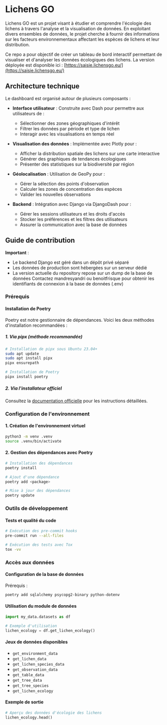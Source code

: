 # Lichens GO

Lichens GO est un projet visant à étudier et comprendre l'écologie des lichens à travers l'analyse et la visualisation de données. En exploitant divers ensembles de données, le projet cherche à fournir des informations sur les facteurs environnementaux affectant les espèces de lichens et leur distribution.

Ce repo a pour objectif de créer un tableau de bord interactif permettant de visualiser et d'analyser les données écologiques des lichens. La version déployée est disponible ici : [https://saisie.lichensgo.eu/](https://saisie.lichensgo.eu/)

## Architecture technique

Le dashboard est organisé autour de plusieurs composants :

- **Interface utilisateur** : Construite avec Dash pour permettre aux utilisateurs de :
  - Sélectionner des zones géographiques d'intérêt
  - Filtrer les données par période et type de lichen
  - Interagir avec les visualisations en temps réel

- **Visualisation des données** : Implémentée avec Plotly pour :
  - Afficher la distribution spatiale des lichens sur une carte interactive
  - Générer des graphiques de tendances écologiques
  - Présenter des statistiques sur la biodiversité par région

- **Géolocalisation** : Utilisation de GeoPy pour :
  - Gérer la sélection des points d'observation
  - Calculer les zones de concentration des espèces
  - Valider les nouvelles observations

- **Backend** : Intégration avec Django via DjangoDash pour :
  - Gérer les sessions utilisateurs et les droits d'accès
  - Stocker les préférences et les filtres des utilisateurs
  - Assurer la communication avec la base de données

## Guide de contribution

**Important** :

- Le backend Django est géré dans un dépôt privé séparé
- Les données de production sont hébergées sur un serveur dédié
- La version actuelle du repository repose sur un dump de la base de données
Contactez mandresyandri ou benoitfrisque pour obtenir les identifiants de connexion à la base de données (.env)

### Prérequis

#### Installation de Poetry

Poetry est notre gestionnaire de dépendances. Voici les deux méthodes d'installation recommandées :

##### 1. Via pipx (méthode recommandée)

```bash
# Installation de pipx sous Ubuntu 23.04+
sudo apt update
sudo apt install pipx
pipx ensurepath

# Installation de Poetry
pipx install poetry
```

##### 2. Via l'installateur officiel

Consultez la [documentation officielle](https://python-poetry.org/docs/#installing-with-the-official-installer) pour les instructions détaillées.

### Configuration de l'environnement

#### 1. Création de l'environnement virtuel

```bash
python3 -m venv .venv
source .venv/bin/activate
```

#### 2. Gestion des dépendances avec Poetry

```bash
# Installation des dépendances
poetry install

# Ajout d'une dépendance
poetry add <package>

# Mise à jour des dépendances
poetry update
```

### Outils de développement

#### Tests et qualité du code

```bash
# Exécution des pre-commit hooks
pre-commit run --all-files

# Exécution des tests avec Tox
tox -vv
```

### Accès aux données

#### Configuration de la base de données

Prérequis :

```bash
poetry add sqlalchemy psycopg2-binary python-dotenv
```

#### Utilisation du module de données

```python
import my_data.datasets as df

# Exemple d'utilisation
lichen_ecology = df.get_lichen_ecology()
```

#### Jeux de données disponibles

- `get_environment_data`
- `get_lichen_data`
- `get_lichen_species_data`
- `get_observation_data`
- `get_table_data`
- `get_tree_data`
- `get_tree_species`
- `get_lichen_ecology`

#### Exemple de sortie

```python
# Aperçu des données d'écologie des lichens
lichen_ecology.head()
```
